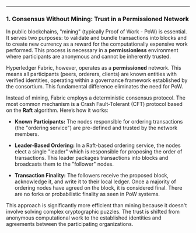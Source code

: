
---
### **1. Consensus Without Mining: Trust in a Permissioned Network**

In public blockchains, "mining" (typically Proof of Work - PoW) is essential. It serves two purposes: to validate and bundle transactions into blocks and to create new currency as a reward for the computationally expensive work performed. This process is necessary in a **permissionless** environment where participants are anonymous and cannot be inherently trusted.

Hyperledger Fabric, however, operates as a **permissioned** network. This means all participants (peers, orderers, clients) are known entities with verified identities, operating within a governance framework established by the consortium. This fundamental difference eliminates the need for PoW.

Instead of mining, Fabric employs a deterministic consensus protocol. The most common mechanism is a Crash Fault-Tolerant (CFT) protocol based on the **Raft** algorithm. Here’s how it works:

- **Known Participants:** The nodes responsible for ordering transactions (the "ordering service") are pre-defined and trusted by the network members.
    
- **Leader-Based Ordering:** In a Raft-based ordering service, the nodes elect a single "leader" which is responsible for proposing the order of transactions. This leader packages transactions into blocks and broadcasts them to the "follower" nodes.
    
- **Transaction Finality:** The followers receive the proposed block, acknowledge it, and write it to their local ledger. Once a majority of ordering nodes have agreed on the block, it is considered final. There are no forks or probabilistic finality as seen in PoW systems.
    

This approach is significantly more efficient than mining because it doesn't involve solving complex cryptographic puzzles. The trust is shifted from anonymous computational work to the established identities and agreements between the participating organizations.